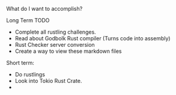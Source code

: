 What do I want to accomplish? 

Long Term TODO
* Complete all rustling challenges. 
* Read about Godbolk Rust compiler (Turns code into assembly)
* Rust Checker server conversion
* Create a way to view these markdown files


Short term:
* Do rustlings
* Look into Tokio Rust Crate.
* 
